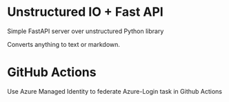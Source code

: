 # Unstructured IO + Fast API

Simple FastAPI server over unstructured Python library

Converts anything to text or markdown.

# GitHub Actions
Use Azure Managed Identity to federate Azure-Login task in Github Actions
